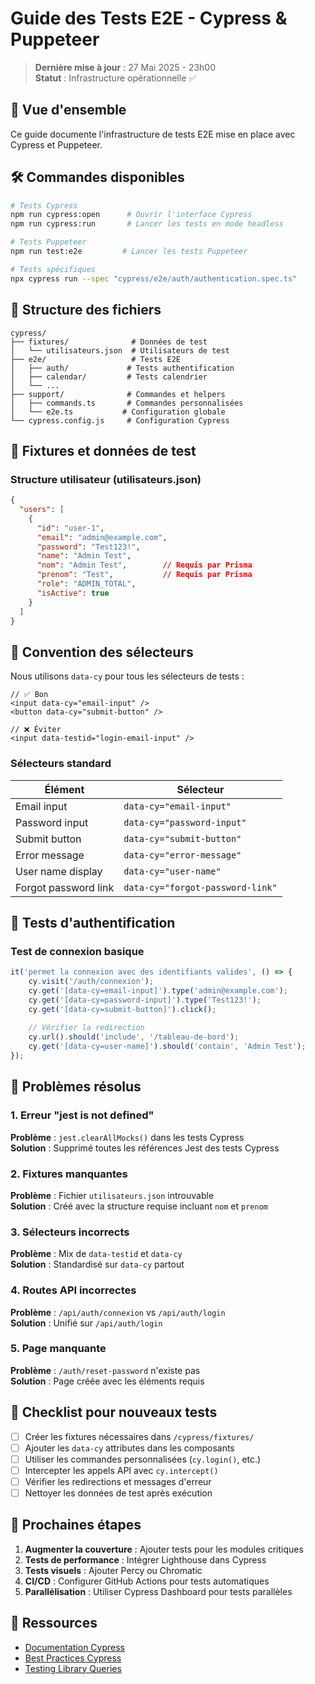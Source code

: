 # Guide des Tests E2E - Cypress & Puppeteer

> **Dernière mise à jour** : 27 Mai 2025 - 23h00  
> **Statut** : Infrastructure opérationnelle ✅

## 🎯 Vue d'ensemble

Ce guide documente l'infrastructure de tests E2E mise en place avec Cypress et Puppeteer.

## 🛠️ Commandes disponibles

```bash
# Tests Cypress
npm run cypress:open      # Ouvrir l'interface Cypress
npm run cypress:run       # Lancer les tests en mode headless

# Tests Puppeteer
npm run test:e2e         # Lancer les tests Puppeteer

# Tests spécifiques
npx cypress run --spec "cypress/e2e/auth/authentication.spec.ts"
```

## 📁 Structure des fichiers

```
cypress/
├── fixtures/              # Données de test
│   └── utilisateurs.json  # Utilisateurs de test
├── e2e/                   # Tests E2E
│   ├── auth/             # Tests authentification
│   ├── calendar/         # Tests calendrier
│   └── ...
├── support/              # Commandes et helpers
│   ├── commands.ts       # Commandes personnalisées
│   └── e2e.ts           # Configuration globale
└── cypress.config.js     # Configuration Cypress
```

## 🔧 Fixtures et données de test

### Structure utilisateur (utilisateurs.json)
```json
{
  "users": [
    {
      "id": "user-1",
      "email": "admin@example.com",
      "password": "Test123!",
      "name": "Admin Test",
      "nom": "Admin Test",        // Requis par Prisma
      "prenom": "Test",           // Requis par Prisma
      "role": "ADMIN_TOTAL",
      "isActive": true
    }
  ]
}
```

## 🎨 Convention des sélecteurs

Nous utilisons `data-cy` pour tous les sélecteurs de tests :

```tsx
// ✅ Bon
<input data-cy="email-input" />
<button data-cy="submit-button" />

// ❌ Éviter
<input data-testid="login-email-input" />
```

### Sélecteurs standard

| Élément | Sélecteur |
|---------|-----------|
| Email input | `data-cy="email-input"` |
| Password input | `data-cy="password-input"` |
| Submit button | `data-cy="submit-button"` |
| Error message | `data-cy="error-message"` |
| User name display | `data-cy="user-name"` |
| Forgot password link | `data-cy="forgot-password-link"` |

## 🔐 Tests d'authentification

### Test de connexion basique
```typescript
it('permet la connexion avec des identifiants valides', () => {
    cy.visit('/auth/connexion');
    cy.get('[data-cy=email-input]').type('admin@example.com');
    cy.get('[data-cy=password-input]').type('Test123!');
    cy.get('[data-cy=submit-button]').click();
    
    // Vérifier la redirection
    cy.url().should('include', '/tableau-de-bord');
    cy.get('[data-cy=user-name]').should('contain', 'Admin Test');
});
```

## 🐛 Problèmes résolus

### 1. Erreur "jest is not defined"
**Problème** : `jest.clearAllMocks()` dans les tests Cypress  
**Solution** : Supprimé toutes les références Jest des tests Cypress

### 2. Fixtures manquantes
**Problème** : Fichier `utilisateurs.json` introuvable  
**Solution** : Créé avec la structure requise incluant `nom` et `prenom`

### 3. Sélecteurs incorrects
**Problème** : Mix de `data-testid` et `data-cy`  
**Solution** : Standardisé sur `data-cy` partout

### 4. Routes API incorrectes
**Problème** : `/api/auth/connexion` vs `/api/auth/login`  
**Solution** : Unifié sur `/api/auth/login`

### 5. Page manquante
**Problème** : `/auth/reset-password` n'existe pas  
**Solution** : Page créée avec les éléments requis

## 📝 Checklist pour nouveaux tests

- [ ] Créer les fixtures nécessaires dans `/cypress/fixtures/`
- [ ] Ajouter les `data-cy` attributes dans les composants
- [ ] Utiliser les commandes personnalisées (`cy.login()`, etc.)
- [ ] Intercepter les appels API avec `cy.intercept()`
- [ ] Vérifier les redirections et messages d'erreur
- [ ] Nettoyer les données de test après exécution

## 🚀 Prochaines étapes

1. **Augmenter la couverture** : Ajouter tests pour les modules critiques
2. **Tests de performance** : Intégrer Lighthouse dans Cypress
3. **Tests visuels** : Ajouter Percy ou Chromatic
4. **CI/CD** : Configurer GitHub Actions pour tests automatiques
5. **Parallélisation** : Utiliser Cypress Dashboard pour tests parallèles

## 🔗 Ressources

- [Documentation Cypress](https://docs.cypress.io)
- [Best Practices Cypress](https://docs.cypress.io/guides/references/best-practices)
- [Testing Library Queries](https://testing-library.com/docs/queries/about)